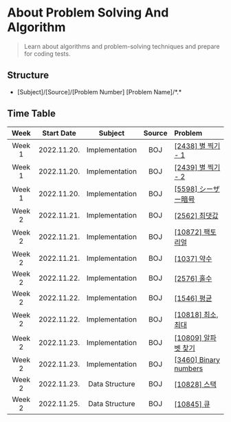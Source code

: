 # About Problem Solving And Algorithm

> Learn about algorithms and problem-solving techniques and prepare for coding tests.

## Structure

- [Subject]/[Source]/[Problem Number] [Problem Name]/\*.\*

## Time Table

|  Week  | Start Date  |    Subject     |Source| Problem                                                       |
|:------:|:-----------:|:--------------:|:---:|:--------------------------------------------------------------|
| Week 1 | 2022.11.20. | Implementation |BOJ| [[2438] 별 찍기 - 1](https://www.acmicpc.net/problem/2438)       |
| Week 1 | 2022.11.20. | Implementation |BOJ| [[2439] 별 찍기 - 2](https://www.acmicpc.net/problem/2439)       |
| Week 1 | 2022.11.20. | Implementation |BOJ| [[5598] シーザー暗号](https://www.acmicpc.net/problem/5598)         |
| Week 2 | 2022.11.21. | Implementation |BOJ| [[2562] 최댓값](https://www.acmicpc.net/problem/2562)            |
| Week 2 | 2022.11.21. | Implementation |BOJ| [[10872] 팩토리얼](https://www.acmicpc.net/problem/10872)         |
| Week 2 | 2022.11.21. | Implementation |BOJ| [[1037] 약수](https://www.acmicpc.net/problem/1037)             |
| Week 2 | 2022.11.22. | Implementation |BOJ| [[2576] 홀수](https://www.acmicpc.net/problem/2576)             |
| Week 2 | 2022.11.22. | Implementation |BOJ| [[1546] 평균](https://www.acmicpc.net/problem/1546)             |
| Week 2 | 2022.11.22. | Implementation |BOJ| [[10818] 최소, 최대](https://www.acmicpc.net/problem/10818)       |
| Week 2 | 2022.11.23. | Implementation |BOJ| [[10809] 알파벳 찾기](https://www.acmicpc.net/problem/10809)       |
| Week 2 | 2022.11.23. | Implementation |BOJ| [[3460] Binary numbers](https://www.acmicpc.net/problem/3460) |
| Week 2 | 2022.11.23. | Data Structure |BOJ| [[10828] 스택](https://www.acmicpc.net/problem/10828)           |
| Week 2 | 2022.11.25. | Data Structure |BOJ| [[10845] 큐](https://www.acmicpc.net/problem/10845)            |